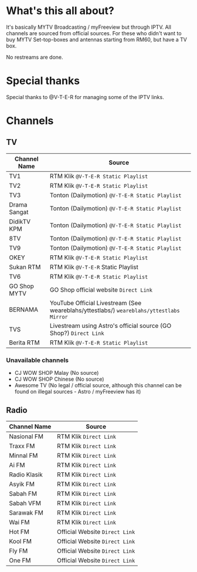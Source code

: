 # What's this all about?
It's basically MYTV Broadcasting / myFreeview but through IPTV. All channels are sourced from official sources. For these who didn't want to buy MYTV Set-top-boxes and antennas starting from RM60, but have a TV box.  
  
No restreams are done.

# Special thanks
Special thanks to @V-T-E-R for managing some of the IPTV links.

# Channels
## TV
| Channel Name | Source |
|--|--|
| TV1 | RTM Klik `@V-T-E-R Static Playlist` |
| TV2 | RTM Klik `@V-T-E-R Static Playlist` |
| TV3 | Tonton (Dailymotion) `@V-T-E-R Static Playlist` |
| Drama Sangat | Tonton (Dailymotion) `@V-T-E-R Static Playlist` |
| DidikTV KPM | Tonton (Dailymotion) `@V-T-E-R Static Playlist` |
| 8TV | Tonton (Dailymotion) `@V-T-E-R Static Playlist` |
| TV9 | Tonton (Dailymotion) `@V-T-E-R Static Playlist` |
| OKEY | RTM Klik `@V-T-E-R Static Playlist` |
| Sukan RTM | RTM Klik `@V-T-E-R` Static Playlist |
| TV6 | RTM Klik `@V-T-E-R Static Playlist` |
| GO Shop MYTV | GO Shop official website `Direct Link` |
| BERNAMA | YouTube Official Livestream (See weareblahs/yttestlabs/) `weareblahs/yttestlabs Mirror` |
| TVS | Livestream using Astro's official source (GO Shop?) `Direct Link` |
| Berita RTM | RTM Klik `@V-T-E-R Static Playlist` |
### Unavailable channels
 - CJ WOW SHOP Malay (No source)
 - CJ WOW SHOP Chinese (No source)
 - Awesome TV (No legal / official source, although this channel can be found on illegal sources - Astro / myFreeview has it)

## Radio
| Channel Name | Source |
|--|--|
| Nasional FM | RTM Klik `Direct Link` |
| Traxx FM | RTM Klik `Direct Link` |
| Minnal FM | RTM Klik `Direct Link` |
| Ai FM | RTM Klik `Direct Link` |
| Radio Klasik | RTM Klik `Direct Link` |
| Asyik FM | RTM Klik `Direct Link` |
| Sabah FM | RTM Klik `Direct Link` |
| Sabah VFM | RTM Klik `Direct Link` |
| Sarawak FM | RTM Klik `Direct Link` |
| Wai FM | RTM Klik `Direct Link` |
| Hot FM | Official Website `Direct Link` |
| Kool FM | Official Website `Direct Link` |
| Fly FM | Official Website `Direct Link` |
| One FM | Official Website `Direct Link` |
